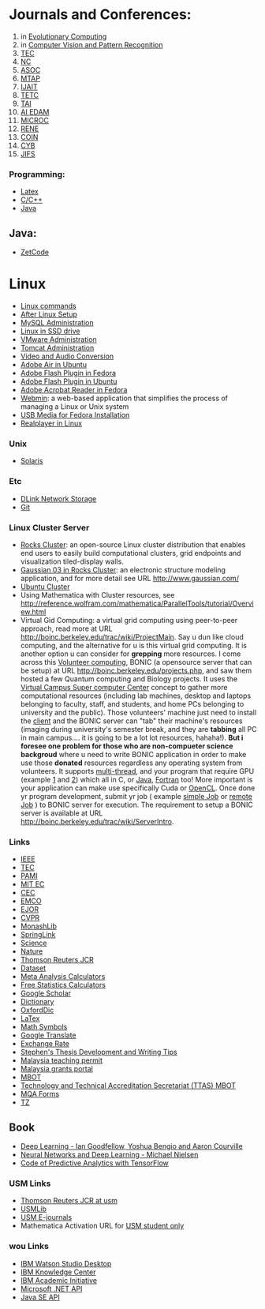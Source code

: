 # Journals and Conferences:

1. in [Evolutionary Computing](http://scholar.google.com.hk/citations?hl=en&view_op=search_venues&vq=Evolutionary+computing)
2. in [Computer Vision and Pattern Recognition](http://scholar.google.com.hk/citations?view_op=top_venues&hl=en&vq=eng_computervisionpatternrecognition)
3. [TEC](https://mc.manuscriptcentral.com/tevc-ieee)
4. [NC](https://ees.elsevier.com/neucom/)
5. [ASOC](https://ees.elsevier.com/asoc/)
6. [MTAP](https://www.editorialmanager.com/mtap/Default.aspx)
7. [IJAIT](https://www.editorialmanager.com/ijait/)
7. [TETC](https://mc.manuscriptcentral.com/tetc-cs)
7. [TAI](https://mc.manuscriptcentral.com/tai-ieee)
10. [AI EDAM](https://mc.manuscriptcentral.com/aie)
10. [MICROC](https://www.evise.com/profile/#/MICROC/login)
10. [RENE](https://ees.elsevier.com/rene/)
10. [COIN](https://mc.manuscriptcentral.com/coin)
10. [CYB](https://mc.manuscriptcentral.com/cyb-ieee)
10. [JIFS](https://www.editorialmanager.com/jifs)

### Programming:

* [Latex](Latex)
* [C/C++](C-and-C-Plus-Plus)
* [Java](Java)

## Java:
* [ZetCode](http://zetcode.com/all/)

# Linux 

* [Linux commands](Linux-Commands)
* [After Linux Setup](After-Linux-Setup)
* [MySQL Administration](MySQL-Administration)
* [Linux in SSD drive](Linux-in-SSD-Drive)
* [VMware Administration](VMware-Administration)
* [Tomcat Administration](Tomcat-Administration)
* [Video and Audio Conversion](Video-and-Audio-Conversion)
* [Adobe Air in Ubuntu](Adobe-Air-in-Ubuntu)
* [Adobe Flash Plugin in Fedora](Adobe-Flash-Plugin-in-Fedora)
* [Adobe Flash Plugin in Ubuntu](Adobe-Flash-Plugin-in-Ubuntu)
* [Adobe Acrobat Reader in Fedora](Adobe-Acrobat-Reader-in-Fedora)
* [Webmin](http://doxfer.webmin.com/Webmin/Installation): a web-based application that simplifies the process of managing a Linux or Unix system
* [USB Media for Fedora Installation](USB-Media-for-Fedora-Installation)
* [Realplayer in Linux](Realplayer-in-Linux)

### Unix

* [Solaris](Solaris)

### Etc

* [DLink Network Storage](DLink-Network-Storage)
* [Git](Git)

### Linux Cluster Server

* [Rocks Cluster](Rocks-Cluster): an open-source Linux cluster distribution that enables end users to easily build computational clusters, grid endpoints and visualization tiled-display walls.
* [Gaussian 03 in Rocks Cluster](Gaussian-03): an electronic structure modeling application, and for more detail see URL http://www.gaussian.com/
* [Ubuntu Cluster](Ubuntu-Cluster)
* Using Mathematica with Cluster resources, see http://reference.wolfram.com/mathematica/ParallelTools/tutorial/Overview.html
* Virtual Gid Computing: a virtual grid computing using peer-to-peer approach, read more at URL http://boinc.berkeley.edu/trac/wiki/ProjectMain. Say u dun like cloud computing, and the alternative for u is this virtual grid computing. It is another option u can consider for **grepping** more resources. I come across this [Volunteer computing](http://boinc.berkeley.edu/trac/wiki/VolunteerComputing), BONIC (a opensource server that can be setup) at URL http://boinc.berkeley.edu/projects.php, and saw them hosted a few Quantum computing and Biology projects. It uses the [Virtual Campus Super computer Center](http://boinc.berkeley.edu/trac/wiki/VirtualCampusSupercomputerCenter) concept to gather more computational resources (including lab machines, desktop and laptops belonging to faculty, staff, and students, and home PCs belonging to university and the public). Those volunteers' machine just need to install the [client](http://boinc.berkeley.edu/download.php) and the BONIC server can "tab" their machine's resources (imaging during university's semester break, and they are **tabbing** all PC in main campus.... it is going to be a lot lot resources, hahaha!). **But i foresee one problem for those who are non-compueter science backgroud** where u need to write BONIC application in order to make use those **donated** resources regardless any operating system from volunteers. It supports [multi-thread](http://boinc.berkeley.edu/trac/wiki/AppMultiThread), and your program that require GPU (example [1](http://boinc.berkeley.edu/trac/wiki/AppCoprocessor) and [2](http://boinc.berkeley.edu/trac/wiki/CudaApps)) which all in C, or [Java](http://boinc.berkeley.edu/trac/wiki/JavaApps), [Fortran](http://boinc.berkeley.edu/trac/wiki/FortranApps) too! More important is your application can make use specifically Cuda or [OpenCL](http://boinc.berkeley.edu/trac/wiki/GPUApp). Once done yr program development, submit yr job ( example [simple Job](http://boinc.berkeley.edu/trac/wiki/SingleJob) or [remote Job](http://boinc.berkeley.edu/trac/wiki/RemoteJob) ) to BONIC server for execution. The requirement to setup a BONIC server is available at URL http://boinc.berkeley.edu/trac/wiki/ServerIntro. 

### Links 

* [IEEE](http://ieeexplore.ieee.org.ezproxy.lib.monash.edu.au/Xplore/home.jsp)
* [TEC](http://ieeexplore.ieee.org.ezproxy.lib.monash.edu.au/xpl/RecentIssue.jsp?punumber=4235)
* [PAMI](http://ieeexplore.ieee.org.ezproxy.lib.monash.edu.au/xpl/RecentIssue.jsp?punumber=34)
* [MIT EC](http://dl.acm.org.ezproxy.lib.monash.edu.au/citation.cfm?id=J277&picked=prox)
* [CEC](http://ieeexplore.ieee.org.ezproxy.lib.monash.edu.au/xpl/mostRecentIssue.jsp?punumber=6241678)
* [EMCO](http://link.springer.com.ezproxy.lib.monash.edu.au/book/10.1007/978-3-642-37140-0)
* [EJOR](http://www.sciencedirect.com.ezproxy.lib.monash.edu.au/science/journal/03772217)
* [CVPR](http://ieeexplore.ieee.org.ezproxy.lib.monash.edu.au/xpl/conhome.jsp?punumber=1000147)
* [MonashLib](http://search.lib.monash.edu/primo_library/libweb/action/search.do?vid=MON)
* [SpringLink](http://link.springer.com.ezproxy.lib.monash.edu.au/)
* [Science](http://www.sciencemag.org.ezproxy.lib.monash.edu.au/journals)
* [Nature](http://www.nature.com.ezproxy.lib.monash.edu.au/nature/archive/index.html)
* [Thomson Reuters JCR](https://jcr-incites-thomsonreuters-com.ezproxy.lib.monash.edu.au/JCRMasterSearchAction.action)
* [Dataset](https://www.kdnuggets.com/datasets/index.html)
* [Meta Analysis Calculators](http://www.lyonsmorris.com/ma1/)
* [Free Statistics Calculators](http://www.danielsoper.com/statcalc3/)
* [Google Scholar](http://scholar.google.com.my/schhp)
* [Dictionary](http://dictionary.reference.com/)
* [OxfordDic](http://www.oed.com.ezproxy.lib.monash.edu.au/)
* [LaTex](http://en.wikibooks.org/wiki/LaTeX/)
* [Math Symbols](http://en.wikipedia.org/wiki/Table_of_mathematical_symbols)
* [Google Translate](http://translate.google.com.my/?hl=en#auto/zh-TW/)
* [Exchange Rate](http://www.bnm.gov.my/index.php?ch=statistic&pg=stats_exchangerates)
* [Stephen's Thesis Development and Writing Tips](http://www.ccs.neu.edu/home/intille/teaching/advising/tips.htm)
* [Malaysia teaching permit](https://eipts.mohe.gov.my/eipts/)
* [Malaysia grants portal](http://mygrants.gov.my)
* [MBOT](https://www.mbot.org.my/secure/login/)
* [Technology and Technical Accreditation Secretariat (TTAS) MBOT](http://e-papp.ttasmbot.org.my)
* [MQA Forms](http://www.mqa.gov.my/portalmqav3/red/en/pubs_form.cfm)
* [TZ](http://203.64.78.182/scaswebadmin/annoclaslist.aspx)

## Book
* [Deep Learning - Ian Goodfellow, Yoshua Bengio and Aaron Courville](http://www.deeplearningbook.org/)
* [Neural Networks and Deep Learning - Michael Nielsen](http://neuralnetworksanddeeplearning.com/)
* [Code of Predictive Analytics with TensorFlow](https://github.com/PacktPublishing/Predictive-Analytics-with-TensorFlow)


### USM Links

* [Thomson Reuters JCR at usm](https://jcr.incites.thomsonreuters.com/)
* [USMLib](http://www.lib.usm.my/index.php/ms/)
* [USM E-journals](http://atoz.ebsco.com/titles.asp?Id=3777&uc=Admin&sid=10425351&TabID=2)
* Mathematica Activation URL for [USM student only](https://user.wolfram.com/portal/requestAK/506f8a2585f11524c0d64de6d0589e4f427ba1af)

### wou Links
* [IBM Watson Studio Desktop](https://www.ibm.com/products/watson-studio-desktop/pricing) 
* [IBM Knowledge Center](https://www.ibm.com/support/knowledgecenter/)
* [IBM Academic Initiative](https://my15.digitalexperience.ibm.com/b73a5759-c6a6-4033-ab6b-d9d4f9a6d65b/dxsites/151914d1-03d2-48fe-97d9-d21166848e65/home)
* [Microsoft .NET API](https://docs.microsoft.com/en-us/dotnet/api/)
* [Java SE API](https://docs.oracle.com/en/java/javase/index.html)

